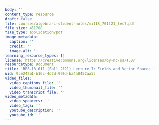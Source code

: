 ```yaml
---
body: ''
content_type: resource
draft: false
file: courses/algebra-i-student-notes/mit18_701f21_lec7.pdf
file_size: 451788
file_type: application/pdf
image_metadata:
  caption: ''
  credit: ''
  image-alt: ''
learning_resource_types: []
license: https://creativecommons.org/licenses/by-nc-sa/4.0/
resourcetype: Document
title: 'RES.18-011 (Fall 2021) Lecture 7: Fields and Vector Spaces '
uid: 9ce242b1-b16c-4d2d-996d-ba4a0452aa53
video_files:
  video_captions_file: ''
  video_thumbnail_file: ''
  video_transcript_file: ''
video_metadata:
  video_speakers: ''
  video_tags: ''
  youtube_description: ''
  youtube_id: ''
---
```

